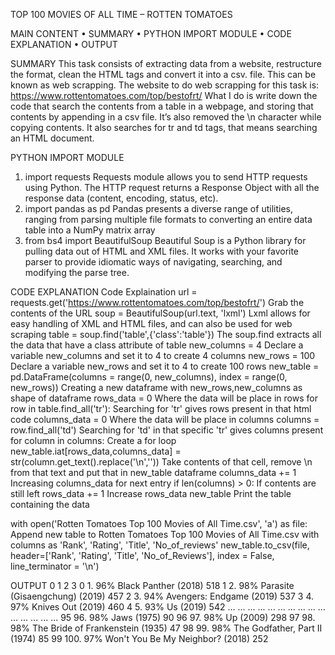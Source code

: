 TOP 100 MOVIES OF ALL TIME – ROTTEN TOMATOES 


MAIN CONTENT
•	SUMMARY
•	PYTHON IMPORT MODULE
•	CODE EXPLANATION
•	OUTPUT


SUMMARY
This task consists of extracting data from a website, restructure the format, clean the HTML tags and convert it into a csv. file. This can be known as web scrapping.
The website to do web scrapping for this task is: https://www.rottentomatoes.com/top/bestofrt/
What I do is write down the code that search the contents from a table in a webpage, and storing that contents by appending in a csv file. It’s also removed the \n character while copying contents. It also searches for tr and td tags, that means searching an HTML document.


PYTHON IMPORT MODULE
1.	import requests
Requests module allows you to send HTTP requests using Python. The HTTP request returns a Response Object with all the response data (content, encoding, status, etc).
2.	import pandas as pd
Pandas presents a diverse range of utilities, ranging from parsing multiple file formats to converting an entire data table into a NumPy matrix array
3.	from bs4 import BeautifulSoup
Beautiful Soup is a Python library for pulling data out of HTML and XML files. It works with your favorite parser to provide idiomatic ways of navigating, searching, and modifying the parse tree.
 

CODE EXPLANATION
Code	                                                                                Explaination
url = requests.get('https://www.rottentomatoes.com/top/bestofrt/')                      Grab the contents of the URL
soup = BeautifulSoup(url.text, 'lxml')                                                  Lxml allows for easy handling of XML and HTML files, and can also be                                                                                             used for web scraping
table = soup.find('table',{'class':'table'})                                            The soup.find extracts all the data that have a class attribute of table
new_columns = 4	                                                                        Declare a variable new_columns and set it to 4 to create 4 columns
new_rows = 100	                                                                        Declare a variable new_rows and set it to 4 to create 100 rows
new_table = pd.DataFrame(columns = range(0, new_columns), index = range(0, new_rows))	Creating a new dataframe with new_rows,new_columns as shape of dataframe
rows_data = 0	                                                                        Where the data will be place in rows
for row in table.find_all('tr'):	                                                    Searching for 'tr' gives rows present in that html code
columns_data = 0	                                                                    Where the data will be place in columns
columns = row.find_all('td')	                                                        Searching for 'td' in that specific 'tr' gives columns present
for column in columns:	                                                                Create a for loop
new_table.iat[rows_data,columns_data] = str(column.get_text().replace('\n',''))	        Take contents of that cell, remove \n from that text and put that in                                                                                             new_table dataframe
columns_data += 1	                                                                    Increasing columns_data for next entry
if len(columns) > 0:	                                                                If contents are still left
rows_data += 1	                                                                        Increase rows_data
new_table                                                                               Print the table containing the data


with open('Rotten Tomatoes Top 100 Movies of All Time.csv', 'a') as file:               Append new table to Rotten Tomatoes Top 100 Movies of All Time.csv with                                                                                         columns as 'Rank', 'Rating', 'Title', 'No_of_reviews'
new_table.to_csv(file, header=['Rank', 'Rating', 'Title', 'No_of_Reviews'], index = False, line_terminator = '\n')


OUTPUT
    0	1	2	                                        3
0	1.	96%	Black Panther (2018)	                    518
1	2.	98%	Parasite (Gisaengchung) (2019)	            457
2	3.	94%	Avengers: Endgame (2019)	                537
3	4.	97%	Knives Out (2019)	                        460
4	5.	93%	Us (2019)	                                542
...	...	...	...	... ... ... ... ... ... ... ... ... ... ...
95	96.	98%	Jaws (1975)	                                90
96	97.	98%	Up (2009)	                                298
97	98.	98%	The Bride of Frankenstein (1935)	        47
98	99.	98%	The Godfather, Part II (1974)	            85
99	100. 97% Won't You Be My Neighbor? (2018)	        252